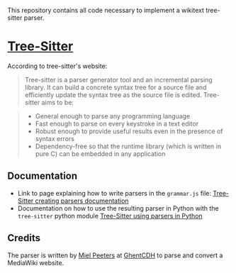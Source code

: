 
This repository contains all code necessary to implement a wikitext tree-sitter parser.

# [Tree-Sitter](https://tree-sitter.github.io/tree-sitter/)
According to tree-sitter's website:
> Tree-sitter is a parser generator tool and an incremental parsing library. It can build a concrete syntax tree for a source file and efficiently update the syntax tree as the source file is edited. Tree-sitter aims to be:

> - General enough to parse any programming language
> - Fast enough to parse on every keystroke in a text editor
> - Robust enough to provide useful results even in the presence of syntax errors
> - Dependency-free so that the runtime library (which is written in pure C) can be embedded in any application

## Documentation
- Link to page explaining how to write parsers in the `grammar.js` file: [Tree-Sitter creating parsers documentation](https://tree-sitter.github.io/tree-sitter/creating-parsers)
- Documentation on how to use the resulting parser in Python with the `tree-sitter` python module [Tree-Sitter using parsers in Python](https://tree-sitter.github.io/py-tree-sitter/index.html)


## Credits

The parser is written by [Miel Peeters](https://github.com/mielpeeters) at [GhentCDH](https://www.ghentcdh.ugent.be/) to parse and convert a MediaWiki website.

